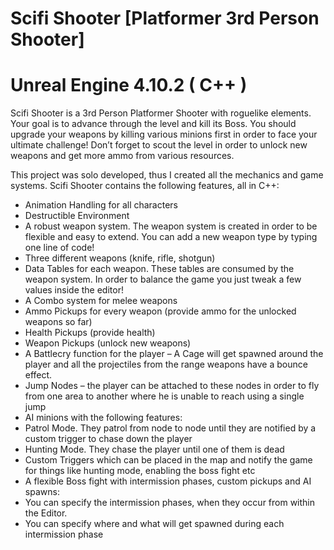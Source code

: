 # Scifi Shooter [Platformer 3rd Person Shooter]
# Unreal Engine 4.10.2 ( C++ )

Scifi Shooter is a 3rd Person Platformer Shooter with roguelike elements. Your goal is to advance through the level and kill its Boss. You should upgrade your weapons by killing various minions first in order to face your ultimate challenge! Don’t forget to scout the level in order to unlock new weapons and get more ammo from various resources.

This project was solo developed, thus I created all the mechanics and game systems. Scifi Shooter contains the following features, all in C++:

- Animation Handling for all characters
- Destructible Environment
- A robust weapon system. The weapon system is created in order to be flexible and easy to extend. You can add a new weapon type by typing one line of code! 
- Three different weapons (knife, rifle, shotgun)
- Data Tables for each weapon. These tables are consumed by the weapon system. In order to balance the game you just tweak a few values inside the editor!
- A Combo system for melee weapons
- Ammo Pickups for every weapon (provide ammo for the unlocked weapons so far)
- Health Pickups (provide health)
- Weapon Pickups (unlock new weapons)
- A Battlecry function for the player – A Cage will get spawned around the player and all the projectiles from the range weapons have a bounce effect.
- Jump Nodes – the player can be attached to these nodes in order to fly from one area to another where he is unable to reach using a single jump
- AI minions with the following features:
- Patrol Mode. They patrol from node to node until they are notified by a custom trigger to chase down the player
- Hunting Mode. They chase the player until one of them is dead
- Custom Triggers which can be placed in the map and notify the game for things like hunting mode, enabling the boss fight etc
- A flexible Boss fight with intermission phases, custom pickups and AI spawns:
- You can specify the intermission phases, when they occur from within the Editor.
- You can specify where and what will get spawned during each intermission phase
